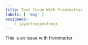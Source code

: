 ```yaml
---
title: Test Issue With Frontmatter
labels: [ 'Bug' ]
assignees:
    - jayalfredprufrock
---
```


This is an issue with frontmatter
